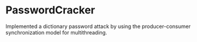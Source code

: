 # PasswordCracker
Implemented a dictionary password attack by using the producer-consumer synchronization model for multithreading.
